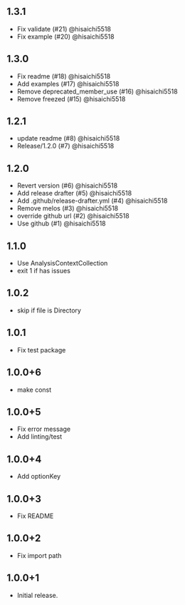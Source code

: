 ## 1.3.1

* Fix validate (#21) @hisaichi5518
* Fix example (#20) @hisaichi5518

## 1.3.0

* Fix readme (#18) @hisaichi5518
* Add examples (#17) @hisaichi5518
* Remove deprecated_member_use (#16) @hisaichi5518
* Remove freezed (#15) @hisaichi5518

## 1.2.1

* update readme (#8) @hisaichi5518
* Release/1.2.0 (#7) @hisaichi5518


## 1.2.0

* Revert version (#6) @hisaichi5518
* Add release drafter (#5) @hisaichi5518
* Add .github/release-drafter.yml (#4) @hisaichi5518
* Remove melos (#3) @hisaichi5518
* override github url (#2) @hisaichi5518
* Use github (#1) @hisaichi5518


## 1.1.0

- Use AnalysisContextCollection
- exit 1 if has issues

## 1.0.2

- skip if file is Directory

## 1.0.1

- Fix test package

## 1.0.0+6

- make const

## 1.0.0+5

- Fix error message
- Add linting/test

## 1.0.0+4

- Add optionKey

## 1.0.0+3

- Fix README

## 1.0.0+2

- Fix import path

## 1.0.0+1

- Initial release.
